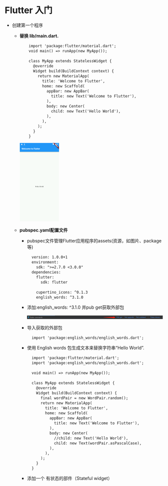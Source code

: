 # Flutter 入门

- 创建第一个程序
  - **替换 lib/main.dart.**

            import 'package:flutter/material.dart';
            void main() => runApp(new MyApp());
            
            class MyApp extends StatelessWidget {
              @override
              Widget build(BuildContext context) {
                return new MaterialApp(
                  title: 'Welcome to Flutter',
                  home: new Scaffold(
                    appBar: new AppBar(
                      title: new Text('Welcome to Flutter'),
                    ),
                    body: new Center(
                      child: new Text('Hello World'),
                    ),
                  ),
                );
              }
            }
    ![image](images/image_helloworld.png)

  - **pubspec.yaml配置文件**
    - pubspec文件管理Flutter应用程序的assets(资源，如图片、package等)

            version: 1.0.0+1
            environment:
              sdk: ">=2.7.0 <3.0.0"
            dependencies:
              flutter:
                sdk: flutter
            
              cupertino_icons: ^0.1.3
              english_words: ^3.1.0

    - 添加:english_words: ^3.1.0 并pub get获取外部包

        ![image](images/image_pub_get.png)

    - 导入获取的外部包

            import 'package:english_words/english_words.dart';
    - 使用 English words 包生成文本来替换字符串“Hello World”.

            import 'package:flutter/material.dart';
            import 'package:english_words/english_words.dart';
            
            void main() => runApp(new MyApp());
            
            class MyApp extends StatelessWidget {
              @override
              Widget build(BuildContext context) {
                final wordPair = new WordPair.random();
                return new MaterialApp(
                  title: 'Welcome to Flutter',
                  home: new Scaffold(
                    appBar: new AppBar(
                      title: new Text('Welcome to Flutter'),
                    ),
                    body: new Center(
                      //child: new Text('Hello World'),
                      child: new Text(wordPair.asPascalCase),
                    ),
                  ),
                );
              }
            }

    - 添加一个 有状态的部件（Stateful widget）

